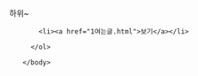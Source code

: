   <html lang="en" dir="ltr">
    <head>
      <meta charset="utf-8">
      하위~
    </head>
    <body>
      <ol>

        <li><a href="1여는글.html">보기</a></li>
  
      </ol>

    </body>
  </html>
